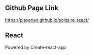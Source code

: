 ## Github Page Link
https://playerian.github.io/solitaire_react/

## React
Powered by Create-react-app
